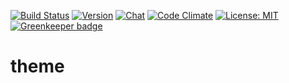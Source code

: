 [![Build Status](https://img.shields.io/travis/one-react/theme.svg)](https://travis-ci.org/one-react/theme)
[![Version](	https://img.shields.io/npm/v/or-theme.svg)](https://www.npmjs.com/package/or-theme)
[![Chat](		https://img.shields.io/gitter/room/one-react-org/Lobby.svg)](https://gitter.im/one-react-org/Lobby)
[![Code Climate](https://img.shields.io/codeclimate/github/one-react/theme.svg)](https://codeclimate.com/github/one-react/theme)
[![License: MIT](https://img.shields.io/badge/License-MIT-brightgreen.svg)](https://opensource.org/licenses/MIT) [![Greenkeeper badge](https://badges.greenkeeper.io/one-react/theme.svg)](https://greenkeeper.io/)

# theme
